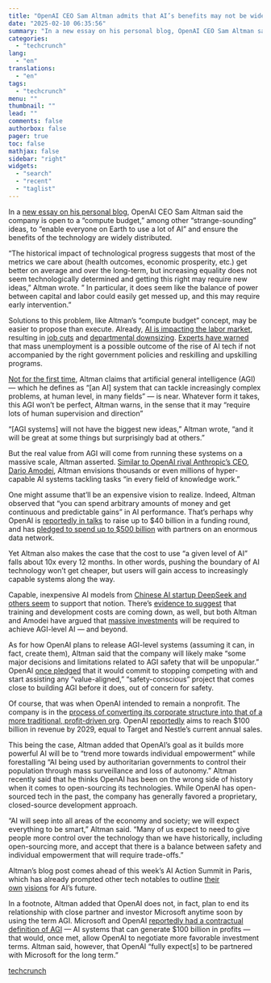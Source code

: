 ```yaml
---
title: "OpenAI CEO Sam Altman admits that AI’s benefits may not be widely distributed"
date: "2025-02-10 06:35:56"
summary: "In a new essay on his personal blog, OpenAI CEO Sam Altman said the company is open to a “compute budget,” among other “strange-sounding” ideas, to “enable everyone on Earth to use a lot of AI” and ensure the benefits of the technology are widely distributed. “The historical impact of..."
categories:
  - "techcrunch"
lang:
  - "en"
translations:
  - "en"
tags:
  - "techcrunch"
menu: ""
thumbnail: ""
lead: ""
comments: false
authorbox: false
pager: true
toc: false
mathjax: false
sidebar: "right"
widgets:
  - "search"
  - "recent"
  - "taglist"
---
```


In a [new essay on his personal blog](https://blog.samaltman.com/three-observations), OpenAI CEO Sam Altman said the company is open to a “compute budget,” among other “strange-sounding” ideas, to “enable everyone on Earth to use a lot of AI” and ensure the benefits of the technology are widely distributed.

“The historical impact of technological progress suggests that most of the metrics we care about (health outcomes, economic prosperity, etc.) get better on average and over the long-term, but increasing equality does not seem technologically determined and getting this right may require new ideas,” Altman wrote. ” In particular, it does seem like the balance of power between capital and labor could easily get messed up, and this may require early intervention.”

Solutions to this problem, like Altman’s “compute budget” concept, may be easier to propose than execute. Already, [AI is impacting the labor market](https://www.wsj.com/articles/it-unemployment-rises-to-5-7-as-ai-hits-tech-jobs-7726bb1b), resulting in [job cuts](https://www.pymnts.com/news/artificial-intelligence/2024/25percent-ceos-expect-ai-lead-job-cuts-this-year/) and [departmental downsizing](https://www.linkedin.com/pulse/ai-related-layoffs-rising-heres-what-1kflf). [Experts have warned](https://www.theguardian.com/commentisfree/2023/may/22/ai-jobs-policies) that mass unemployment is a possible outcome of the rise of AI tech if not accompanied by the right government policies and reskilling and upskilling programs.

[Not for the first time](https://techcrunch.com/2025/01/05/openai-is-beginning-to-turn-its-attention-to-superintelligence/), Altman claims that artificial general intelligence (AGI) — which he defines as “[an AI] system that can tackle increasingly complex problems, at human level, in many fields” — is near. Whatever form it takes, this AGI won’t be perfect, Altman warns, in the sense that it may “require lots of human supervision and direction”

“[AGI systems] will not have the biggest new ideas,” Altman wrote, “and it will be great at some things but surprisingly bad at others.”

But the real value from AGI will come from running these systems on a massive scale, Altman asserted. [Similar to OpenAI rival Anthropic’s CEO, Dario Amodei](https://techcrunch.com/2024/10/11/anthropic-ceo-goes-full-techno-optimist-in-15000-word-paean-to-ai/), Altman envisions thousands or even millions of hyper-capable AI systems tackling tasks “in every field of knowledge work.”

One might assume that’ll be an expensive vision to realize. Indeed, Altman observed that “you can spend arbitrary amounts of money and get continuous and predictable gains” in AI performance. That’s perhaps why OpenAI is [reportedly in talks](https://techcrunch.com/2025/01/30/openai-said-to-be-in-talks-to-raise-40b-at-a-340b-valuation/) to raise up to $40 billion in a funding round, and has [pledged to spend up to $500 billion](https://techcrunch.com/2025/01/23/openai-and-softbank-are-reportedly-putting-19b-each-into-stargate/) with partners on an enormous data network.

Yet Altman also makes the case that the cost to use “a given level of AI” falls about 10x every 12 months. In other words, pushing the boundary of AI technology won’t get cheaper, but users will gain access to increasingly capable systems along the way.

Capable, inexpensive AI models from [Chinese AI startup DeepSeek and others seem](https://techcrunch.com/2025/02/07/deepseek-everything-you-need-to-know-about-the-ai-chatbot-app/) to support that notion. There’s [evidence to suggest](https://techcrunch.com/2025/02/05/researchers-created-an-open-rival-to-openais-o1-reasoning-model-for-under-50/) that training and development costs are coming down, as well, but both Altman and Amodei have argued that [massive investments](https://www.linkedin.com/posts/alliekmiller_dario-amodei-ceo-of-anthropic-says-2024-activity-7286433413090213888-vLtl#:~:text=Dario%20Amodei%2C%20CEO%20of%20Anthropic,models%20cost%20about%20%241B.) will be required to achieve AGI-level AI — and beyond.

As for how OpenAI plans to release AGI-level systems (assuming it can, in fact, create them), Altman said that the company will likely make “some major decisions and limitations related to AGI safety that will be unpopular.” OpenAI [once pledged](https://openai.com/charter/) that it would commit to stopping competing with and start assisting any “value-aligned,” “safety-conscious” project that comes close to building AGI before it does, out of concern for safety.

Of course, that was when OpenAI intended to remain a nonprofit. The company is in the [process of converting its corporate structure into that of a more traditional, profit-driven org](https://techcrunch.com/2024/12/27/openai-lays-out-its-for-profit-transition-plans/#:~:text=The%20PBC%20will%20run%20and,as%20a%20nonprofit%20research%20lab.). OpenAI [reportedly](https://www.linkedin.com/posts/abhishekratna_openai-is-growing-fast-and-burning-through-activity-7246876772506443777-Apl9) aims to reach $100 billion in revenue by 2029, equal to Target and Nestle’s current annual sales.

This being the case, Altman added that OpenAI’s goal as it builds more powerful AI will be to “trend more towards individual empowerment” while forestalling “AI being used by authoritarian governments to control their population through mass surveillance and loss of autonomy.” Altman recently said that he thinks OpenAI has been on the wrong side of history when it comes to open-sourcing its technologies. While OpenAI has open-sourced tech in the past, the company has generally favored a proprietary, closed-source development approach.

“AI will seep into all areas of the economy and society; we will expect everything to be smart,” Altman said. “Many of us expect to need to give people more control over the technology than we have historically, including open-sourcing more, and accept that there is a balance between safety and individual empowerment that will require trade-offs.”

Altman’s blog post comes ahead of this week’s AI Action Summit in Paris, which has already prompted other tech notables to outline [their own](https://techcrunch.com/2025/02/08/ai-pioneer-fei-fei-li-says-ai-policy-must-be-based-on-science-not-science-fiction/) [visions](https://fortune.com/2025/02/09/linkedin-cofounder-reid-hoffman-hugging-face-ceo-clemen-delangue-letter-ai-public-goods-current-ai-action-summit/) for AI’s future.

In a footnote, Altman added that OpenAI does not, in fact, plan to end its relationship with close partner and investor Microsoft anytime soon by using the term AGI. Microsoft and OpenAI [reportedly had a contractual definition of AGI](https://techcrunch.com/2024/12/26/microsoft-and-openai-have-a-financial-definition-of-agi-report/) — AI systems that can generate $100 billion in profits — that would, once met, allow OpenAI to negotiate more favorable investment terms. Altman said, however, that OpenAI “fully expect[s] to be partnered with Microsoft for the long term.”

[techcrunch](https://techcrunch.com/2025/02/09/openai-ceo-sam-altman-admits-that-ais-benefits-may-not-be-widely-distributed/)
